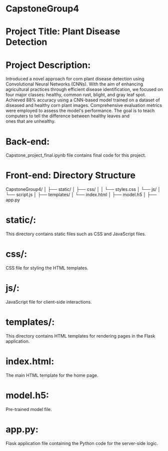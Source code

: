 # CapstoneGroup4
# Project Title: Plant Disease Detection
# Project Description: 
Introduced a novel approach for corn plant disease detection using Convolutional Neural Networks (CNNs). With the aim of enhancing agricultural practices through efficient disease identification, we focused on four major classes: healthy, common rust, blight, and gray leaf spot. Achieved 88% accuracy using a CNN-based model trained on a dataset of diseased and healthy corn plant images. Comprehensive evaluation metrics were employed to assess the model's performance. The goal is to teach computers to tell the difference between healthy leaves and ones that are unhealthy.

# Back-end:
Capstone_project_final.ipynb file contains final code for this project. 

# Front-end: Directory Structure
CapstoneGroup4/
│
├── static/
│   ├── css/
│   │   └── styles.css
│   └── js/
│       └── script.js
│
├── templates/
│   └── index.html
│
├── model.h5
│
├── app.py

# static/: 
This directory contains static files such as CSS and JavaScript files.
# css/: 
CSS file for styling the HTML templates.
# js/: 
JavaScript file for client-side interactions.

# templates/: 
This directory contains HTML templates for rendering pages in the Flask application.
# index.html: 
The main HTML template for the home page.

# model.h5: 
Pre-trained model file.

# app.py: 
Flask application file containing the Python code for the server-side logic.
